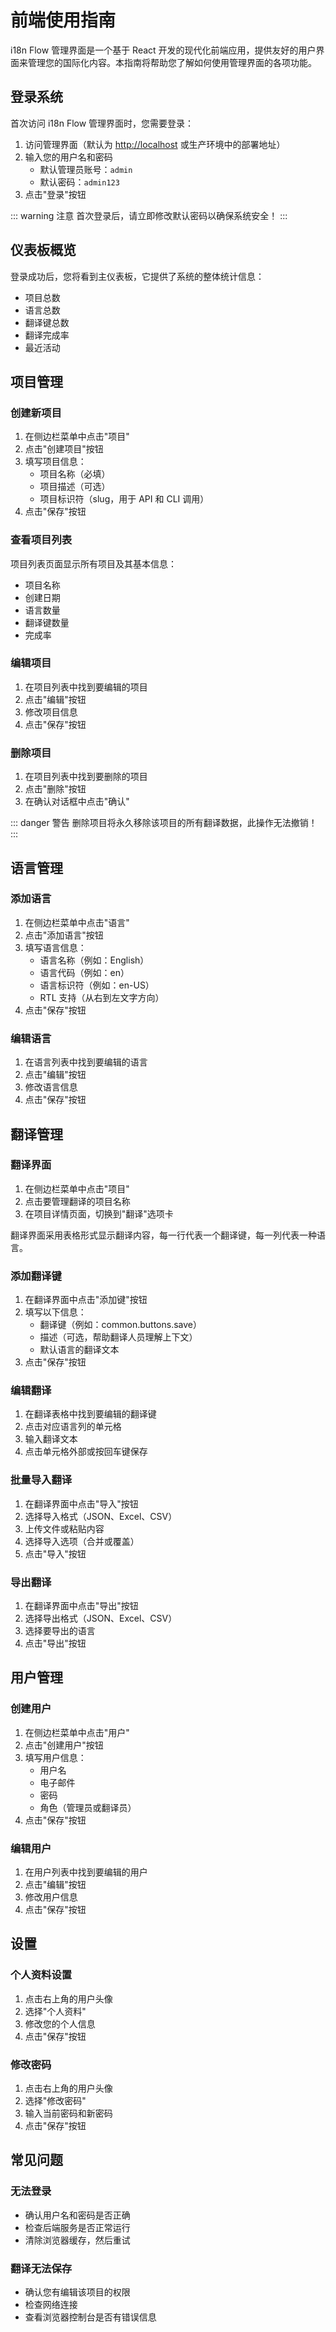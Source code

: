 # 前端使用指南

i18n Flow 管理界面是一个基于 React 开发的现代化前端应用，提供友好的用户界面来管理您的国际化内容。本指南将帮助您了解如何使用管理界面的各项功能。

## 登录系统

首次访问 i18n Flow 管理界面时，您需要登录：

1. 访问管理界面（默认为 <http://localhost> 或生产环境中的部署地址）
2. 输入您的用户名和密码
   - 默认管理员账号：`admin`
   - 默认密码：`admin123`
3. 点击"登录"按钮

::: warning 注意
首次登录后，请立即修改默认密码以确保系统安全！
:::

## 仪表板概览

登录成功后，您将看到主仪表板，它提供了系统的整体统计信息：

- 项目总数
- 语言总数
- 翻译键总数
- 翻译完成率
- 最近活动

## 项目管理

### 创建新项目

1. 在侧边栏菜单中点击"项目"
2. 点击"创建项目"按钮
3. 填写项目信息：
   - 项目名称（必填）
   - 项目描述（可选）
   - 项目标识符（slug，用于 API 和 CLI 调用）
4. 点击"保存"按钮

### 查看项目列表

项目列表页面显示所有项目及其基本信息：

- 项目名称
- 创建日期
- 语言数量
- 翻译键数量
- 完成率

### 编辑项目

1. 在项目列表中找到要编辑的项目
2. 点击"编辑"按钮
3. 修改项目信息
4. 点击"保存"按钮

### 删除项目

1. 在项目列表中找到要删除的项目
2. 点击"删除"按钮
3. 在确认对话框中点击"确认"

::: danger 警告
删除项目将永久移除该项目的所有翻译数据，此操作无法撤销！
:::

## 语言管理

### 添加语言

1. 在侧边栏菜单中点击"语言"
2. 点击"添加语言"按钮
3. 填写语言信息：
   - 语言名称（例如：English）
   - 语言代码（例如：en）
   - 语言标识符（例如：en-US）
   - RTL 支持（从右到左文字方向）
4. 点击"保存"按钮

### 编辑语言

1. 在语言列表中找到要编辑的语言
2. 点击"编辑"按钮
3. 修改语言信息
4. 点击"保存"按钮

## 翻译管理

### 翻译界面

1. 在侧边栏菜单中点击"项目"
2. 点击要管理翻译的项目名称
3. 在项目详情页面，切换到"翻译"选项卡

翻译界面采用表格形式显示翻译内容，每一行代表一个翻译键，每一列代表一种语言。

### 添加翻译键

1. 在翻译界面中点击"添加键"按钮
2. 填写以下信息：
   - 翻译键（例如：common.buttons.save）
   - 描述（可选，帮助翻译人员理解上下文）
   - 默认语言的翻译文本
3. 点击"保存"按钮

### 编辑翻译

1. 在翻译表格中找到要编辑的翻译键
2. 点击对应语言列的单元格
3. 输入翻译文本
4. 点击单元格外部或按回车键保存

### 批量导入翻译

1. 在翻译界面中点击"导入"按钮
2. 选择导入格式（JSON、Excel、CSV）
3. 上传文件或粘贴内容
4. 选择导入选项（合并或覆盖）
5. 点击"导入"按钮

### 导出翻译

1. 在翻译界面中点击"导出"按钮
2. 选择导出格式（JSON、Excel、CSV）
3. 选择要导出的语言
4. 点击"导出"按钮

## 用户管理

### 创建用户

1. 在侧边栏菜单中点击"用户"
2. 点击"创建用户"按钮
3. 填写用户信息：
   - 用户名
   - 电子邮件
   - 密码
   - 角色（管理员或翻译员）
4. 点击"保存"按钮

### 编辑用户

1. 在用户列表中找到要编辑的用户
2. 点击"编辑"按钮
3. 修改用户信息
4. 点击"保存"按钮

## 设置

### 个人资料设置

1. 点击右上角的用户头像
2. 选择"个人资料"
3. 修改您的个人信息
4. 点击"保存"按钮

### 修改密码

1. 点击右上角的用户头像
2. 选择"修改密码"
3. 输入当前密码和新密码
4. 点击"保存"按钮

## 常见问题

### 无法登录

- 确认用户名和密码是否正确
- 检查后端服务是否正常运行
- 清除浏览器缓存，然后重试

### 翻译无法保存

- 确认您有编辑该项目的权限
- 检查网络连接
- 查看浏览器控制台是否有错误信息

